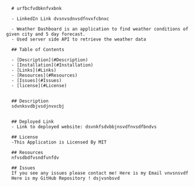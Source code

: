 
      # urfbcfvdbknfvxbnk 
  
      - LinkedIn Link dvsnvsdnvsdfnvxfcbnxc 
      
      - Weather Dashboard is an application to find weather conditions of given city and 5 day forecast.
      - Used server side API to retrieve the weather data
      
      ## Table of Contents
      
      - [Description](#Description)
      - [Installation](#Installation)
      - [Links](#Links)
      - [Resources](#Resources)
      - [Issues](#Issues)
      - [license](#License)
      
      
      ## Description
      sdvnksvdbjvsdjnvxcbj
      
      
      ## Deployed Link
      - Link to deployed website: dsvnkfsdvbbjnsvdfnvsdfbndvs
  
      ## License
      -This Application is Licensed By MIT
  
      ## Resources
      nfvsdbdfvsndfvnfdv
      
      ## Issues
      If you see any issues please contact me! Here is my Email vnvsnsvdf
      Here is my GitHub Repository ! dsjvsnbsvd
      
      